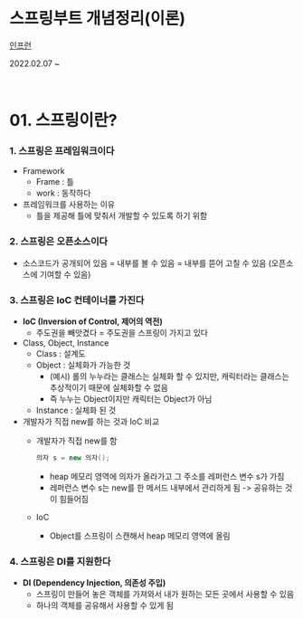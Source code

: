 # 스프링부트 개념정리(이론)
[인프런](https://www.inflearn.com/course/%EC%8A%A4%ED%94%84%EB%A7%81%EB%B6%80%ED%8A%B8-%EA%B0%9C%EB%85%90%EC%A0%95%EB%A6%AC)

2022.02.07 ~

<br>

# 01. 스프링이란?

### 1. 스프링은 프레임워크이다
- Framework
  - Frame : 틀
  - work : 동작하다
- 프레임워크를 사용하는 이유
  - 틀을 제공해 틀에 맞춰서 개발할 수 있도록 하기 위함

### 2. 스프링은 오픈소스이다
- 소스코드가 공개되어 있음 = 내부를 볼 수 있음 = 내부를 뜯어 고칠 수 있음 (오픈소스에 기여할 수 있음)

### 3. 스프링은 IoC 컨테이너를 가진다
- __IoC (Inversion of Control, 제어의 역전)__
  - 주도권을 빼앗겼다 = 주도권을 스프링이 가지고 있다
- Class, Object, Instance
    - Class : 설계도
    - Object : 실체화가 가능한 것
        - (예시) 롤의 누누라는 클래스는 실체화 할 수 있지만, 캐릭터라는 클래스는 추상적이기 때문에 실체화할 수 없음
        - 즉 누누는 Object이지만 캐릭터는 Object가 아님
    - Instance : 실체화 된 것
- 개발자가 직접 new를 하는 것과 IoC 비교
    - 개발자가 직접 new를 함
  
        ```JAVA
        의자 s = new 의자();
        ```
        - heap 메모리 영역에 의자가 올라가고 그 주소를 레퍼런스 변수 s가 가짐
        - 레퍼런스 변수 s는 new를 한 메서드 내부에서 관리하게 됨 -> 공유하는 것이 힘들어짐
    - IoC
        - Object를 스프링이 스캔해서 heap 메모리 영역에 올림

### 4. 스프링은 DI를 지원한다
- __DI (Dependency Injection, 의존성 주입)__
  - 스프링이 만들어 놓은 객체를 가져와서 내가 원하는 모든 곳에서 사용할 수 있음
  - 하나의 객체를 공유해서 사용할 수 있게 됨